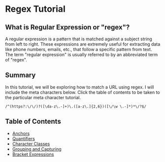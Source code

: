 # Regex Tutorial

## What is Regular Expression or "regex"?

A regular expression is a pattern that is matched against a subject string from left to right. These expressions are extremely useful for extracting data like phone numbers, emails, etc., that follow a specific pattern from text. The term "regular expression" is usually referred to by an abbreviated term of "regex".

## Summary

In this tutorial, we will be exploring how to match a URL using regex. I will include the meta characters below. Click the table of contents to be taken to the particular meta character tutorial.

`/^(https?:\/\/)?([\da-z\.-]+)\.([a-z\.]{2,6})([\/\w \.-]*)*\/?$/`

## Table of Contents

- [Anchors](#anchors)
- [Quantifiers](#quantifiers)
- [Character Classes](#character-classes)
- [Grouping and Capturing](#grouping-and-capturing)
- [Bracket Expressions](#bracket-expressions)
